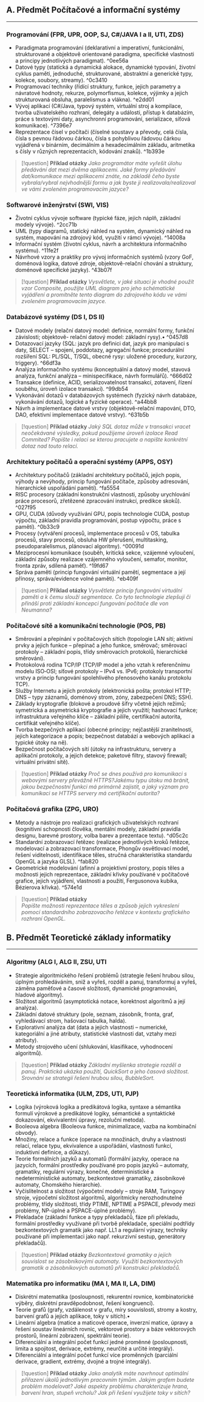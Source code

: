
## A. Předmět Počítačové a informační systémy
___
### Programování (FPR, UPR, OOP, SJ, C#/JAVA I a II, UTI, ZDS)

- Paradigmata programování (deklarativní a imperativní, funkcionální, strukturované a objektově orientované paradigma, specifické vlastnosti a principy jednotlivých paradigmat). ^0ee56a
- Datové typy (statická a dynamická alokace, dynamické typování, životní cyklus paměti, jednoduché, strukturované, abstraktní a generické typy, kolekce, soubory, streamy). ^0c3410
- Programovací techniky (řídící struktury, funkce, jejich parametry a návratové hodnoty, rekurze, polymorfismus, kolekce, výjimky a jejich strukturovaná obsluha, paralelismus a vlákna). ^e2dd01
- Vývoj aplikací (C#/Java, typový systém, virtuální stroj a kompilace, tvorba uživatelského rozhraní, delegáty a události, přístup k databázím, práce s textovými daty, asynchronní programování, serializace, síťová komunikace). ^7396e7
- Reprezentace čísel v počítači (číselné soustavy a převody, celá čísla, čísla s pevnou řádovou čárkou, čísla s pohyblivou řádovou čárkou vyjádřená v binárním, decimálním a hexadecimálním základu, aritmetika s čísly v různých reprezentacích, kódování znaků). ^1b393e


> [!question] __Příklad otázky__
> *Jako programátor máte vyřešit úlohu předávání dat mezi dvěma aplikacemi. Jaké formy předávání dat/komunikace mezi aplikacemi znáte, na základě čeho byste vybrala/vybral nejvhodnější formu a jak byste ji realizovala/realizoval ve vámi zvoleném programovacím jazyce?*


### Softwarové inženýrství (SWI, VIS)

- Životní cyklus vývoje software (typické fáze, jejich náplň, základní modely vývoje). ^2cc71b
- UML (typy diagramů, statický náhled na systém, dynamický náhled na systém, mapování na zdrojový kód, využití v rámci vývoje). ^14008a
- Informační systém (životní cyklus, návrh a architektura informačního systému). ^11fe2f
- Návrhové vzory a praktiky pro vývoj informačních systémů (vzory GoF, doménová logika, datové zdroje, objektově-relační chování a struktury, doménově specifické jazyky). ^43b07f

> [!question] __Příklad otázky__ 
> *Vysvětlete, v jaké situaci je vhodné použít vzor Composite, použijte UML diagram pro jeho schématické vyjádření a promítněte tento diagram do zdrojového kódu ve vámi zvoleném programovacím jazyce.*

### Databázové systémy (DS I, DS II)

- Datové modely (relační datový model: definice, normální formy, funkční závislosti; objektově- relační datový model: základní rysy).• ^0457d8
- Dotazovací jazyky (SQL: jazyk pro definici dat, jazyk pro manipulaci s daty, SELECT – spojení, poddotazy, agregační funkce; procedurální rozšíření SQL: PL/SQL, T/SQL, obecné rysy: uložené procedury, kurzory, triggery). ^66df3a
- Analýza informačního systému (konceptuální a datový model, stavová analýza, funkční analýza – minispecifikace, návrh formulářů). ^666d02
- Transakce (definice, ACID, serializovatelnost transakcí, zotavení, řízení souběhu, úroveň izolace transakcí). ^99db54
- Vykonávání dotazů v databázových systémech (fyzický návrh databáze, vykonávání dotazů, logické a fyzické operace). ^a44bb8
- Návrh a implementace datové vrstvy (objektově-relační mapování, DTO, DAO, efektivní implementace datové vrstvy). ^631b5b

> [!question] __Příklad otázky__ 
> *Jaký SQL dotaz může v transakci vracet neočekávané výsledky, pokud použijeme úroveň izolace Read Commited? Popište i relaci se kterou pracujete a napište konkrétní dotaz nad touto relací.*


### Architektury počítačů a operační systémy (APPS, OSY)

- Architektury počítačů (základní architektury počítačů, jejich popis, výhody a nevýhody, princip fungování počítače, způsoby adresování, hierarchické uspořádání pamětí). ^fa5554
- RISC procesory (základní konstrukční vlastnosti, způsoby urychlování práce procesorů, zřetězené zpracování instrukcí, predikce skoků). ^027f95
- GPU, CUDA (důvody využívání GPU, popis technologie CUDA, postup výpočtu, základní pravidla programování, postup výpočtu, práce s pamětí). ^0b33c9
- Procesy (vytváření procesů, implementace procesů v OS, tabulka procesů, stavy procesů, obsluha HW přerušení, multitasking, pseudoparalelismus, plánovací algoritmy). ^00091d
- Meziprocesní komunikace (souběh, kritická sekce, vzájemné vyloučení, základní způsoby realizace vzájemného vyloučení, semafor, monitor, fronta zpráv, sdílená paměť). ^19fd67
- Správa paměti (princip fungování virtuální pamětí, segmentace a její přínosy, správa/evidence volné paměti). ^eb409f

> [!question] __Příklad otázky__ 
> *Vysvětlete princip fungování virtuální paměti a k čemu slouží segmentace. Co tyto technologie zlepšují či přináší proti základní koncepci fungování počítače dle von Neumanna?*


### Počítačové sítě a komunikační technologie (POS, PB)

- Směrování a přepínání v počítačových sítích (topologie LAN sítí; aktivní prvky a jejich funkce – přepínač a jeho funkce, směrovač; směrovací protokoly – základní popis, třídy směrovacích protokolů, hierarchické směrování).
- Protokolová rodina TCP/IP (TCP/IP model a jeho vztah k referenčnímu modelu ISO‐OSI; síťové protokoly – IPv4 vs. IPv6; protokoly transportní vrstvy a princip fungování spolehlivého přenosového kanálu protokolu TCP).
- Služby Internetu a jejich protokoly (elektronická pošta; protokol HTTP; DNS – typy záznamů, doménový strom, zóny, zabezpečení DNS; SSH).
- Základy kryptografie (blokové a proudové šifry včetně jejich režimů; symetrická a asymetrická kryptografie a jejich využití; hashovací funkce; infrastruktura veřejného klíče – základní pilíře, certifikační autorita, certifikát veřejného klíče).
- Tvorba bezpečných aplikací (obecné principy; nejčastější zranitelnosti, jejich kategorizace a popis; bezpečnost databází a webových aplikací a typické útoky na ně).
- Bezpečnost počítačových sítí (útoky na infrastrukturu, servery a aplikační protokoly, a jejich detekce; paketové filtry, stavový firewall; virtuální privátní sítě).

>[!question] __Příklad otázky__ 
>*Proč se dnes používá pro komunikaci s webovými servery převážně HTTPS?Jakému typu útoku má bránit, jakou bezpečnostní funkci má primárně zajistit, a jaký význam pro komunikaci se HTTPS servery má certifikační autorita?*


### Počítačová grafika (ZPG, URO)
- Metody a nástroje pro realizaci grafických uživatelských rozhraní (kognitivní schopnosti člověka, mentální modely, základní pravidla designu, barevné prostory, volba barev a prezentace textu). ^d05c2c
- Standardní zobrazovací řetězec (realizace jednotlivých kroků řetězce, modelovací a zobrazovací transformace, Phongův osvětlovací model, řešení viditelnosti, identifikace těles, stručná charakteristika standardu OpenGL a jazyka GLSL). ^fab820
- Geometrické modelování (afinní a projektivní prostory, popis těles a možnosti jejich reprezentace, základní křivky používané v počítačové grafice, jejich vyjádření, vlastnosti a použití, Fergusonova kubika, Bézierova křivka). ^574e1d

>[!question] __Příklad otázky__  
>*Popište možnosti reprezentace těles a způsob jejich vykreslení pomocí standardního zobrazovacího řetězce v kontextu grafického rozhraní OpenGL.*

## B. Předmět Teoretické základy informatiky
___

### Algoritmy (ALG I, ALG II, ZSU, UTI

- Strategie algoritmického řešení problémů (strategie řešení hrubou silou, úplným prohledáváním, sniž a vyřeš, rozděl a panuj, transformuj a vyřeš, záměna paměťové a časové složitosti, dynamické programování, hladové algoritmy).
- Složitost algoritmů (asymptotická notace, korektnost algoritmů a její analýza). 
- Základní datové struktury (pole, seznam, zásobník, fronta, graf, vyhledávací strom, hašovací tabulka, halda).
- Explorativní analýza dat (data a jejich vlastnosti – numerické, kategoriální a jiné atributy, statistické vlastnosti dat, vztahy mezi atributy). 
- Metody strojového učení (shlukování, klasifikace, vyhodnocení algoritmů).

> [!question] __Příklad otázky__ 
> *Základní myšlenka strategie rozděl a panuj. Praktická ukázka použití, QuickSort a jeho časová složitost. Srovnání se strategií řešení hrubou silou, BubbleSort.*


### Teoretická informatika (ULM, ZDS, UTI, PJP)

- Logika (výroková logika a predikátová logika, syntaxe a sémantika formulí výrokové a predikátové logiky, sémantické a syntaktické dokazování, ekvivalentní úpravy, rezoluční metoda).
- Booleova algebra (Booleova funkce, minimalizace, vazba na kombinační obvody).
- Množiny, relace a funkce (operace na množinách, druhy a vlastnosti relací, relace typu, ekvivalence a uspořádání, vlastnosti funkcí, induktivní definice, a důkazy).
- Teorie formálních jazyků a automatů (formální jazyky, operace na jazycích, formální prostředky používané pro popis jazyků – automaty, gramatiky, regulární výrazy, konečné, deterministické a nedeterministické automaty, bezkontextové gramatiky, zásobníkové automaty, Chomského hierarchie).
- Vyčíslitelnost a složitost (výpočetní modely – stroje RAM, Turingovy stroje, výpočetní složitost algoritmů, algoritmicky nerozhodnutelné problémy, třídy složitosti, třídy PTIME, NPTIME a PSPACE, převody mezi problémy, NP-úplné a PSPACE-úplné problémy).
- Překladače (základní funkce a typy překladačů, fáze při překladu, formální prostředky využívané při tvorbě překladače, speciální podtřídy bezkontextových gramatik jako např. LL1 a regulární výrazy, techniky používané při implementaci jako např. rekurzivní sestup, generátory překladačů).

>[!question] __Příklad otázky__ 
>*Bezkontextové gramatiky a jejich souvislost se zásobníkovými automaty. Využití bezkontextových gramatik a zásobníkových automatů při konstrukci překladačů.*


### Matematika pro informatiku (MA I, MA II, LA, DIM)

- Diskrétní matematika (posloupnosti, rekurentní rovnice, kombinatorické výběry, diskrétní pravděpodobnost, řešení kongruencí).
- Teorie grafů (grafy, vzdálenost v grafu, míry souvislosti, stromy a kostry, barvení grafů a jejich aplikace, toky v sítích).•
- Lineární algebra (matice a maticové operace, inverzní matice, úpravy a řešení soustav lineárních rovnic, vektorové prostory a báze vektorových prostorů, lineární zobrazení, spektrální teorie).
- Diferenciální a integrální počet funkcí jedné proměnné (posloupnosti, limita a spojitost, derivace, extrémy, neurčité a určité integrály).
- Diferenciální a integrální počet funkcí více proměnných (parciální derivace, gradient, extrémy, dvojné a trojné integrály).

>[!question] __Příklad otázky__ 
>*Jako analytik máte navrhnout optimální přiřazení úkolů jednotlivým pracovním týmům. Jakým grafem budete problém modelovat? Jaké aspekty problému charakterizuje hrana, barvení hran, stupeň vrcholu? Jak při řešení využijete toky v sítích?*
